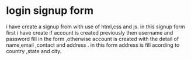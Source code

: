 # login signup form
i have create a signup from with use of html,css and js. in this signup form first i have create if account is created previously then username and password fill in the form ,otherwise account is created with the detail of name,email ,contact and address . in this form address is fill acording to country ,state  and city.
